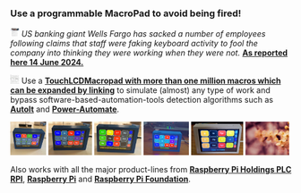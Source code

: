 ### Use a programmable MacroPad to avoid being fired!

<img src="images/Fired.png" width="16" height="16"/> *US banking giant Wells Fargo has sacked a number of employees following claims that staff were faking keyboard activity to fool the company into thinking they were working when they were not.*
[**As reported here 14 June 2024.**](https://www.bbc.com/news/articles/cjll01220yeo)

<img src="1million-macros.jpg" width="16" height="16"/> Use a [**TouchLCDMacropad with more than one million macros which can be expanded by linking**](https://github.com/TobiasVanDyk/Pico-MCU-from-Raspberry-Pi/tree/main/TouchMacroPadPico) to simulate (almost) any type of work and bypass software-based-automation-tools detection algorithms such as [**AutoIt**](https://www.autoitscript.com/site/) and [**Power-Automate**](https://www.microsoft.com/en-us/power-platform/products/power-automate).

<p align="left">
<img src="images/labels1a.jpg" height="60" />  
<img src="images/pad01.jpg" height="60" /> 
<img src="images/pad04.jpg" height="60" /> 
<img src="images/pad05.jpg" height="60" /> 
<img src="images/TypeC3.png" height="60" />   
<img src="images/macro.gif" height="60" /> 
</p>

Also works with all the major product-lines from [**Raspberry Pi Holdings PLC RPI**](https://www.londonstockexchange.com/stock/RPI/raspberry-pi-holdings-plc/company-page), [**Raspberry Pi**](https://www.raspberrypi.com/) and [**Raspberry Pi Foundation**](https://www.raspberrypi.org/).



